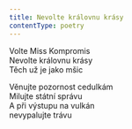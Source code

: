 ```yaml
---
title: Nevolte královnu krásy
contentType: poetry
---
```


<section>

Volte Miss Kompromis  
Nevolte královnu krásy  
Těch už je jako mšic

Věnujte pozornost cedulkám  
Milujte státní správu  
A při výstupu na vulkán  
nevypalujte trávu

</section>

